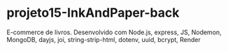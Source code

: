 # projeto15-InkAndPaper-back
E-commerce de livros. Desenvolvido com Node.js, express, JS, Nodemon, MongoDB, dayjs, joi, string-strip-html, dotenv, uuid, bcrypt, 
Render
